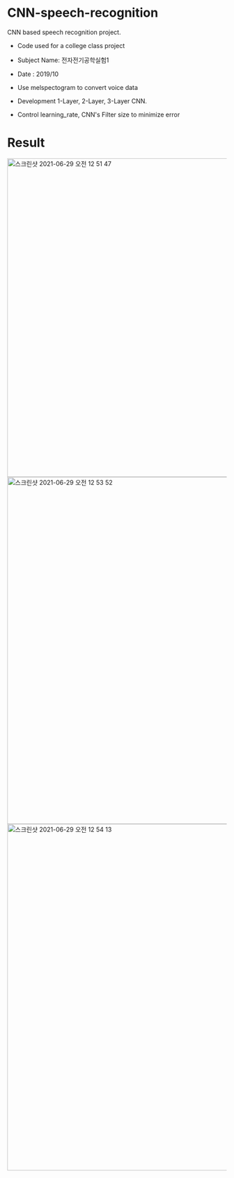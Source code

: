 # CNN-speech-recognition
CNN based speech recognition project. 
* Code used for a college class project
* Subject Name: 전자전기공학실험1
* Date : 2019/10

* Use melspectogram to convert voice data
* Development 1-Layer, 2-Layer, 3-Layer CNN.
* Control learning_rate, CNN's Filter size to minimize error

# Result
<img width="731" alt="스크린샷 2021-06-29 오전 12 51 47" src="https://user-images.githubusercontent.com/73781220/123667184-dec21780-d874-11eb-96c7-24a949dd5818.png">
<img width="796" alt="스크린샷 2021-06-29 오전 12 53 52" src="https://user-images.githubusercontent.com/73781220/123667076-c3570c80-d874-11eb-98f0-c4ec7f1e7095.png">
<img width="795" alt="스크린샷 2021-06-29 오전 12 54 13" src="https://user-images.githubusercontent.com/73781220/123666936-9f93c680-d874-11eb-8127-a2c6bedaf423.png">
